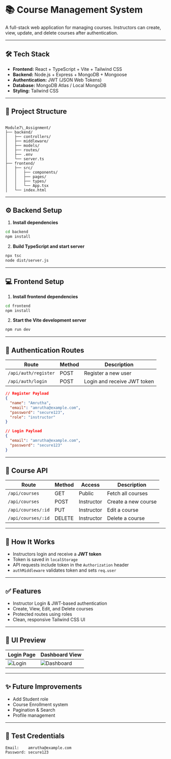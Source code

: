 # 📚 Course Management System

A full-stack web application for managing courses. Instructors can create, view, update, and delete courses after authentication.

---

## 🛠 Tech Stack

- **Frontend:** React + TypeScript + Vite + Tailwind CSS
- **Backend:** Node.js + Express + MongoDB + Mongoose
- **Authentication:** JWT (JSON Web Tokens)
- **Database:** MongoDB Atlas / Local MongoDB
- **Styling:** Tailwind CSS

---

## 📁 Project Structure

```

Module7\_Assignment/
├── backend/
│   ├── controllers/
│   ├── middleware/
│   ├── models/
│   ├── routes/
│   ├── .env
│   └── server.ts
├── frontend/
│   ├── src/
│   │   ├── components/
│   │   ├── pages/
│   │   ├── types/
│   │   └── App.tsx
│   └── index.html

````

---

## ⚙️ Backend Setup

1. **Install dependencies**

```bash
cd backend
npm install
````




2. **Build TypeScript and start server**

```bash
npx tsc
node dist/server.js
```

---

## 💻 Frontend Setup

1. **Install frontend dependencies**

```bash
cd frontend
npm install
```

2. **Start the Vite development server**

```bash
npm run dev
```

---

## 🔐 Authentication Routes

| Route                | Method | Description                 |
| -------------------- | ------ | --------------------------- |
| `/api/auth/register` | POST   | Register a new user         |
| `/api/auth/login`    | POST   | Login and receive JWT token |

```json
// Register Payload
{
  "name": "Amrutha",
  "email": "amrutha@example.com",
  "password": "secure123",
  "role": "instructor"
}
```

```json
// Login Payload
{
  "email": "amrutha@example.com",
  "password": "secure123"
}
```

---

## 📘 Course API

| Route              | Method | Access     | Description         |
| ------------------ | ------ | ---------- | ------------------- |
| `/api/courses`     | GET    | Public     | Fetch all courses   |
| `/api/courses`     | POST   | Instructor | Create a new course |
| `/api/courses/:id` | PUT    | Instructor | Edit a course       |
| `/api/courses/:id` | DELETE | Instructor | Delete a course     |

---

## 🔑 How It Works

* Instructors login and receive a **JWT token**
* Token is saved in `localStorage`
* API requests include token in the `Authorization` header
* `authMiddleware` validates token and sets `req.user`

---

## ✅ Features

* Instructor Login & JWT-based authentication
* Create, View, Edit, and Delete courses
* Protected routes using roles
* Clean, responsive Tailwind CSS UI

---

## 📸 UI Preview

| Login Page                      | Dashboard View                          |
| ------------------------------- | --------------------------------------- |
| ![Login](screenshots/login.png) | ![Dashboard](screenshots/dashboard.png) |

---

## ✨ Future Improvements

* Add Student role
* Course Enrollment system
* Pagination & Search
* Profile management

---

## 🧪 Test Credentials

```bash
Email:    amrutha@example.com
Password: secure123
```